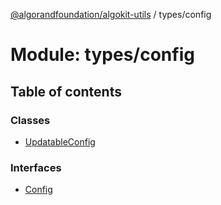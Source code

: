 [@algorandfoundation/algokit-utils](../README.md) / types/config

# Module: types/config

## Table of contents

### Classes

- [UpdatableConfig](../classes/types_config.UpdatableConfig.md)

### Interfaces

- [Config](../interfaces/types_config.Config.md)

